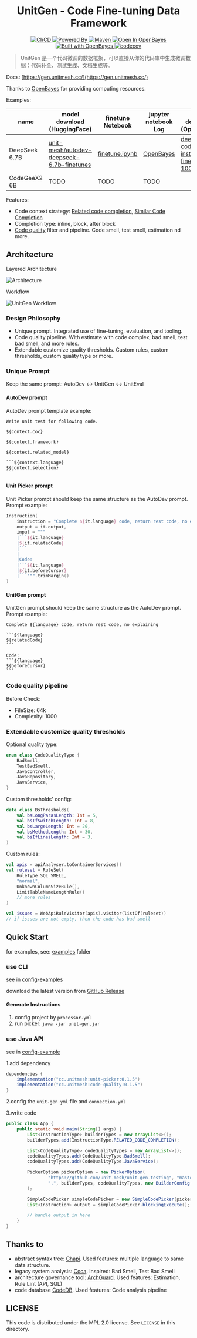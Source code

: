 <h1 align="center">UnitGen - Code Fine-tuning Data Framework</h1>

<p align="center">
  <a href="https://github.com/unit-mesh/unit-gen/actions/workflows/build.yml">
    <img src="https://github.com/unit-mesh/unit-gen/actions/workflows/build.yml/badge.svg" alt="CI/CD" />
  </a>
  <a href="https://github.com/unit-mesh/chocolate-factory">
    <img src="https://img.shields.io/badge/powered_by-chocolate_factory-blue?logo=kotlin&logoColor=fff" alt="Powered By" />
  </a>
  <a href="https://central.sonatype.com/artifact/cc.unitmesh/unit-picker">
    <img src="https://img.shields.io/maven-central/v/cc.unitmesh/unit-picker"  alt="Maven"/>
  </a>
  <a href="https://openbayes.com/console/signup?r=phodal_uVxU">
    <img src="https://openbayes.com/img/badge-open-in-openbayes.svg" alt="Open In OpenBayes" />
  </a>
  <a href="https://openbayes.com/console/signup?r=phodal_uVxU">
    <img src="https://openbayes.com/img/badge-built-with-openbayes.svg" alt="Built with OpenBayes" />
  </a>
  <a href="https://codecov.io/gh/unit-mesh/unit-gen">
    <img src="https://codecov.io/gh/unit-mesh/unit-gen/branch/master/graph/badge.svg?token=nt22RX52DV" alt="codecov" />
  </a>
</p>

> UnitGen 是一个代码微调的数据框架，可以直接从你的代码库中生成微调数据：代码补全、测试生成、文档生成等。

Docs: [https://gen.unitmesh.cc/](https://gen.unitmesh.cc/)

Thanks to [OpenBayes](https://openbayes.com/console/signup?r=phodal_uVxU) for providing computing resources.

Examples:

| name          | model download (HuggingFace)                                                                                  | finetune Notebook                    | jupyter notebook Log                                                     | model download (OpenBayes)                                                                                           |
|---------------|---------------------------------------------------------------------------------------------------------------|--------------------------------------|--------------------------------------------------------------------------|----------------------------------------------------------------------------------------------------------------------|
| DeepSeek 6.7B | [unit-mesh/autodev-deepseek-6.7b-finetunes](https://huggingface.co/unit-mesh/autodev-deepseek-6.7b-finetunes) | [finetune.ipynb](finetunes/deepseek) | [OpenBayes](https://openbayes.com/console/phodal/containers/mzEofYrqrfc) | [deepseek-coder-6.7b-instruct-finetune-100steps](https://openbayes.com/console/phodal/models/XAyeQEC0h4Q/1/overview) |
| CodeGeeX2 6B  | TODO                                                                                                          | TODO                                 | TODO                                                                     |

Features:

- Code context
  strategy: [Related code completion](https://gen.unitmesh.cc/instruction/related-code-completion), [Similar Code Completion](https://gen.unitmesh.cc/instruction/similar-code-completion)
- Completion type: inline, block, after block
- [Code quality](https://gen.unitmesh.cc/quality) filter and pipeline. Code smell, test smell, estimation nd more.

## Architecture

Layered Architecture

![Architecture](docs/architecture.svg)

Workflow

![UnitGen Workflow](docs/workflow.svg)

### Design Philosophy

- Unique prompt. Integrated use of fine-tuning, evaluation, and tooling.
- Code quality pipeline. With estimate with code complex, bad smell, test bad smell, and more rules.
- Extendable customize quality thresholds. Custom rules, custom thresholds, custom quality type or more.

### Unique Prompt

Keep the same prompt: AutoDev <-> UnitGen <-> UnitEval

#### AutoDev prompt

AutoDev prompt template example:

    Write unit test for following code.
    
    ${context.coc}
    
    ${context.framework}
    
    ${context.related_model}
    
    ```${context.language}
    ${context.selection}
    ```

#### Unit Picker prompt

Unit Picker prompt should keep the same structure as the AutoDev prompt. Prompt example:

```kotlin
Instruction(
    instruction = "Complete ${it.language} code, return rest code, no explaining",
    output = it.output,
    input = """
    |```${it.language}
    |${it.relatedCode}
    |```
    |
    |Code:
    |```${it.language}
    |${it.beforeCursor}
    |```""".trimMargin()
)
```

#### UnitGen prompt

UnitGen prompt should keep the same structure as the AutoDev prompt. Prompt example:

    Complete ${language} code, return rest code, no explaining
    
    ```${language}
    ${relatedCode}
    ```
    
    Code:
    ```${language}
    ${beforeCursor}
    ```

### Code quality pipeline

Before Check:

- FileSize: 64k
- Complexity: 1000

### Extendable customize quality thresholds

Optional quality type:

```kotlin
enum class CodeQualityType {
    BadSmell,
    TestBadSmell,
    JavaController,
    JavaRepository,
    JavaService,
}
```

Custom thresholds' config:

```kotlin
data class BsThresholds(
    val bsLongParasLength: Int = 5,
    val bsIfSwitchLength: Int = 8,
    val bsLargeLength: Int = 20,
    val bsMethodLength: Int = 30,
    val bsIfLinesLength: Int = 3,
)
```

Custom rules:

```kotlin
val apis = apiAnalyser.toContainerServices()
val ruleset = RuleSet(
    RuleType.SQL_SMELL,
    "normal",
    UnknownColumnSizeRule(),
    LimitTableNameLengthRule()
    // more rules
)

val issues = WebApiRuleVisitor(apis).visitor(listOf(ruleset))
// if issues are not empty, then the code has bad smell
```

## Quick Start

for examples, see: [examples](https://github.com/unit-mesh/unit-gen/tree/master/examples) folder

### use CLI

see in [config-examples](https://github.com/unit-mesh/unit-gen/tree/master/examples/config-examples/)

download the latest version from [GitHub Release](https://github.com/unit-mesh/unit-gen/releases)

#### Generate Instructions

1. config project by `processor.yml`
2. run picker: `java -jar unit-gen.jar`

### use Java API

see in [config-example](examples/project-example/)

1.add dependency

```groovy
dependencies {
    implementation("cc.unitmesh:unit-picker:0.1.5")
    implementation("cc.unitmesh:code-quality:0.1.5")
}
```

2.config the `unit-gen.yml` file and `connection.yml`

3.write code

```java
public class App {
    public static void main(String[] args) {
        List<InstructionType> builderTypes = new ArrayList<>();
        builderTypes.add(InstructionType.RELATED_CODE_COMPLETION);

        List<CodeQualityType> codeQualityTypes = new ArrayList<>();
        codeQualityTypes.add(CodeQualityType.BadSmell);
        codeQualityTypes.add(CodeQualityType.JavaService);

        PickerOption pickerOption = new PickerOption(
                "https://github.com/unit-mesh/unit-gen-testing", "master", "java",
                ".", builderTypes, codeQualityTypes, new BuilderConfig()
        );

        SimpleCodePicker simpleCodePicker = new SimpleCodePicker(pickerOption);
        List<Instruction> output = simpleCodePicker.blockingExecute();

        // handle output in here
    }
} 
```

## Thanks to

- abstract syntax tree: [Chapi](https://github.com/phodal/chapi). Used features: multiple language to same data
  structure.
- legacy system analysis: [Coca](https://github.com/phodal/coca). Inspired: Bad Smell, Test Bad Smell
- architecture governance tool: [ArchGuard](https://github.com/archguard/archguard).
  Used features: Estimation, Rule Lint (API, SQL)
- code database [CodeDB](https://github.com/archguard/codedb). Used features: Code analysis pipeline

## LICENSE

This code is distributed under the MPL 2.0 license. See `LICENSE` in this directory.
